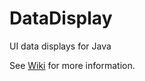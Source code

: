 # DataDisplay
UI data displays for Java

See [Wiki](https://github.com/Dando18/DataDisplay/wiki) for more information.
